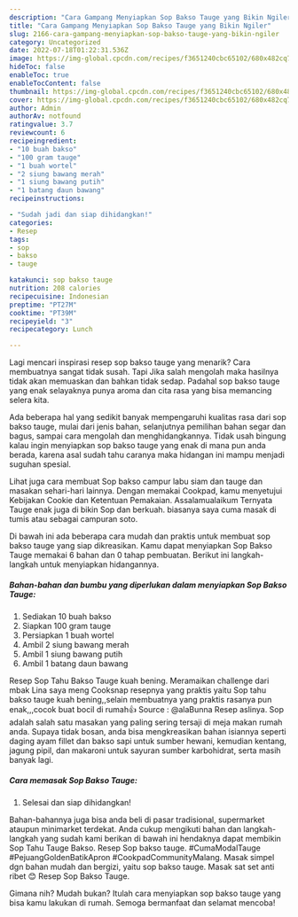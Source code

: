 ```yaml
---
description: "Cara Gampang Menyiapkan Sop Bakso Tauge yang Bikin Ngiler"
title: "Cara Gampang Menyiapkan Sop Bakso Tauge yang Bikin Ngiler"
slug: 2166-cara-gampang-menyiapkan-sop-bakso-tauge-yang-bikin-ngiler
category: Uncategorized
date: 2022-07-18T01:22:31.536Z
image: https://img-global.cpcdn.com/recipes/f3651240cbc65102/680x482cq70/sop-bakso-tauge-foto-resep-utama.jpg
hideToc: false
enableToc: true
enableTocContent: false
thumbnail: https://img-global.cpcdn.com/recipes/f3651240cbc65102/680x482cq70/sop-bakso-tauge-foto-resep-utama.jpg
cover: https://img-global.cpcdn.com/recipes/f3651240cbc65102/680x482cq70/sop-bakso-tauge-foto-resep-utama.jpg
author: Admin
authorAv: notfound
ratingvalue: 3.7
reviewcount: 6
recipeingredient:
- "10 buah bakso"
- "100 gram tauge"
- "1 buah wortel"
- "2 siung bawang merah"
- "1 siung bawang putih"
- "1 batang daun bawang"
recipeinstructions:

- "Sudah jadi dan siap dihidangkan!"
categories:
- Resep
tags:
- sop
- bakso
- tauge

katakunci: sop bakso tauge 
nutrition: 208 calories
recipecuisine: Indonesian
preptime: "PT27M"
cooktime: "PT39M"
recipeyield: "3"
recipecategory: Lunch

---
```



Lagi mencari inspirasi resep sop bakso tauge yang menarik? Cara membuatnya sangat tidak susah. Tapi Jika salah mengolah maka hasilnya tidak akan memuaskan dan bahkan tidak sedap. Padahal sop bakso tauge yang enak selayaknya punya aroma dan cita rasa yang bisa memancing selera kita.


Ada beberapa hal yang sedikit banyak mempengaruhi kualitas rasa dari sop bakso tauge, mulai dari jenis bahan, selanjutnya pemilihan bahan segar dan bagus, sampai cara mengolah dan menghidangkannya. Tidak usah bingung kalau ingin menyiapkan sop bakso tauge yang enak di mana pun anda berada, karena asal sudah tahu caranya maka hidangan ini mampu menjadi suguhan spesial.

Lihat juga cara membuat Sop bakso campur labu siam dan tauge dan masakan sehari-hari lainnya. Dengan memakai Cookpad, kamu menyetujui Kebijakan Cookie dan Ketentuan Pemakaian. Assalamualaikum Ternyata Tauge enak juga di bikin Sop dan berkuah. biasanya saya cuma masak di tumis atau sebagai campuran soto.


Di bawah ini ada beberapa cara mudah dan praktis untuk membuat sop bakso tauge yang siap dikreasikan. Kamu dapat menyiapkan Sop Bakso Tauge memakai 6 bahan dan 0 tahap pembuatan. Berikut ini langkah-langkah untuk menyiapkan hidangannya.

<!--inarticleads1-->

##### Bahan-bahan dan bumbu yang diperlukan dalam menyiapkan Sop Bakso Tauge:

1. Sediakan 10 buah bakso
1. Siapkan 100 gram tauge
1. Persiapkan 1 buah wortel
1. Ambil 2 siung bawang merah
1. Ambil 1 siung bawang putih
1. Ambil 1 batang daun bawang


Resep Sop Tahu Bakso Tauge kuah bening. Meramaikan challenge dari mbak Lina saya meng Cooksnap resepnya yang praktis yaitu Sop tahu bakso tauge kuah bening,,selain membuatnya yang praktis rasanya pun enak,,,cocok buat bocil di rumah👍 Source : @alaBunna Resep aslinya. Sop adalah salah satu masakan yang paling sering tersaji di meja makan rumah anda. Supaya tidak bosan, anda bisa mengkreasikan bahan isiannya seperti daging ayam fillet dan bakso sapi untuk sumber hewani, kemudian kentang, jagung pipil, dan makaroni untuk sayuran sumber karbohidrat, serta masih banyak lagi. 

<!--inarticleads2-->

##### Cara memasak Sop Bakso Tauge:


1. Selesai dan siap dihidangkan!

Bahan-bahannya juga bisa anda beli di pasar tradisional, supermarket ataupun minimarket terdekat. Anda cukup mengikuti bahan dan langkah-langkah yang sudah kami berikan di bawah ini hendaknya dapat membikin Sop Tahu Tauge Bakso. Resep Sop bakso tauge. #CumaModalTauge #PejuangGoldenBatikApron #CookpadCommunityMalang. Masak simpel dgn bahan mudah dan bergizi, yaitu sop bakso tauge. Masak sat set anti ribet 😊 Resep Sop Bakso Tauge. 

Gimana nih? Mudah bukan? Itulah cara menyiapkan sop bakso tauge yang bisa kamu lakukan di rumah. Semoga bermanfaat dan selamat mencoba!

